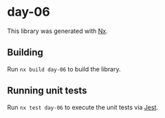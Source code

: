# day-06

This library was generated with [Nx](https://nx.dev).

## Building

Run `nx build day-06` to build the library.

## Running unit tests

Run `nx test day-06` to execute the unit tests via [Jest](https://jestjs.io).

